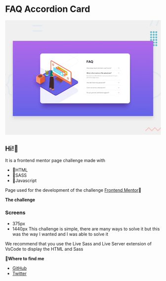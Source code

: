 # FAQ Accordion Card

![Design preview for the FAQ Accordion Card coding challenge](./src/design/desktop-preview.jpg)

## Hi!👋

It is a frontend mentor page challenge made with

- 🌟HTML
- 🌟SASS
- 🌟Javascript

Page used for the development of the challenge [Frontend Mentor](https://www.frontendmentor.io)🌟

**The challenge**

### Screens 
- 375px
- 1440px
This challenge is simple, there are many ways to solve it but this was the way I wanted and I was able to solve it

We recommend that you use the Live Sass and Live Server extension of VsCode to display the HTML and Sass

**💫Where to find me**

- [GitHub](https://github.com/mrLuisFer)
- [Twitter](https://twitter.com/lolesuncrak)
